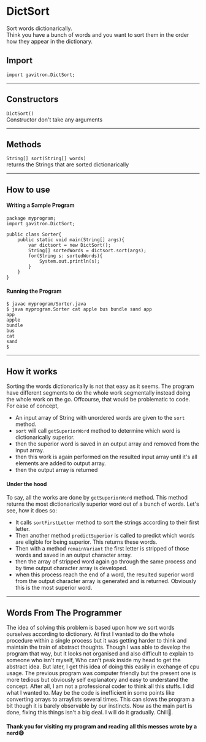 # DictSort
Sort words dictionarically.<br/>
Think you have a bunch of words and you want to sort them in the order how they appear in the dictionary.
## Import
```import gavitron.DictSort;```
***

## Constructors
```DictSort()```<br/>
Constructor don't take any arguments
***
## Methods
```String[] sort(String[] words)```<br/>
returns the Strings that are sorted dictionarically
***
## How to use
#### Writing a Sample Program
```
package myprogram;
import gavitron.DictSort;

public class Sorter{
    public static void main(String[] args){
        var dictsort = new DictSort();
        String[] sortedWords = dictsort.sort(args);
        for(String s: sortedWords){
            System.out.println(s);
        }
    }
}
```
#### Running the Program
```
$ javac myprogram/Sorter.java
$ java myprogram.Sorter cat apple bus bundle sand app
app
apple
bundle
bus
cat
sand
$ 
```
***
## How it works
Sorting the words dictionarically is not that easy as it seems.
The program have different segments to do the
whole work segmentally instead doing the whole
work on the go. Offcourse, that would be problematic to code.
For ease of concept,  
- An input array of String with unordered words are given to the `sort` method.
- `sort` will call `getSuperiorWord` method to determine which word is dictionarically superior.
- then the superior word is saved in an output array and removed from the input array.
- then this work is again performed on the resulted input array until it's all elements are added to output array.
- then the output array is returned
#### Under the hood
To say, all the works are done by `getSuperiorWord` method.
This method returns the most dictionarically superior word out of a bunch of words.
Let's see, how it does so:
- It calls `sortFirstLetter` method to sort the strings according to their first letter. 
- Then another method `predictSuperior` is called to predict which words are eligible for being superior. This returns these words.
- Then with a method `remainVariant` the first letter is stripped of those words and saved in an output character array.
- then the array of stripped word again go through the same process and by time output character array is developed.
- when this process reach the end of a word, the resulted superior word from the output character array is generated and is returned. Obviously this is the most superior word.
***
## Words From The Programmer
The idea of solving this problem is based upon how we sort words ourselves according to dictionary.
At first I wanted to do the whole procedure within a single process but it was getting harder to think and maintain the train of abstract thoughts. Though I was able to develop the program that way, but it looks not organised and also difficult to explain
to someone who isn't myself, Who can't peak inside my head to get the abstract idea. But later, I get this idea of doing this easily in exchange of cpu usage. The previous program was computer friendly but the present one is more tedious but obviously self explanatory and easy to understand the concept. 
After all, I am not a professional coder to think all this stuffs. I did what I wanted to. May be the code is inefficient in some points like converting arrays to arraylists several times. This can slows the program a bit though it is barely observable by our instincts. Now as the main part is done, fixing this 
things isn't a big deal. I will do it gradually. Chill🙆.  
#### Thank you for visiting my program and reading all this messes wrote by a nerd😅


